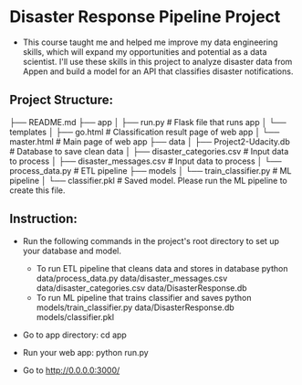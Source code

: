 # Disaster Response Pipeline Project

- This course taught me and helped me improve my data engineering skills, which will expand my opportunities and potential as a data scientist. I'll use these skills in this project to analyze disaster data from Appen and build a model for an API that classifies disaster notifications.

## Project Structure:


├── README.md
├── app
│   ├── run.py # Flask file that runs app
│   └── templates
│       ├── go.html # Classification result page of web app
│       └── master.html # Main page of web app
├── data
│   ├── Project2-Udacity.db # Database to save clean data
│   ├── disaster_categories.csv # Input data to process
│   ├── disaster_messages.csv # Input data to process
│   └── process_data.py # ETL pipeline
├── models
│   └── train_classifier.py # ML pipeline
│    └── classifier.pkl # Saved model. Please run the ML pipeline to create this file.

## Instruction:

- Run the following commands in the project's root directory to set up your database and model.

	+ To run ETL pipeline that cleans data and stores in database python data/process_data.py data/disaster_messages.csv data/disaster_categories.csv data/DisasterResponse.db
	+ To run ML pipeline that trains classifier and saves python models/train_classifier.py data/DisasterResponse.db models/classifier.pkl
- Go to app directory: cd app

- Run your web app: python run.py

- Go to http://0.0.0.0:3000/
